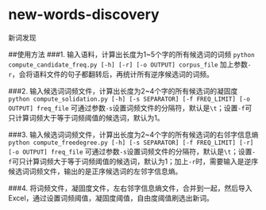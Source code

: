 new-words-discovery
===================

新词发现

##使用方法
###1. 输入语料，计算出长度为1~5个字的所有候选词的词频
`python compute_candidate_freq.py [-h] [-r] [-o OUTPUT] corpus_file`
加上参数`-r`，会将语料文件的句子都翻转后，再统计所有逆序候选词的词频。

###2. 输入候选词词频文件，计算出长度为2~4个字的所有候选词的凝固度
`python compute_solidation.py [-h] [-s SEPARATOR] [-f FREQ_LIMIT] [-o OUTPUT] freq_file`
可通过参数`-s`设置词频文件的分隔符，默认是`\t`；设置`-f`可只计算词频大于等于词频阈值的候选词，默认为1。

###3. 输入候选词词频文件，计算出长度为2~4个字的所有候选词的右邻字信息熵
`python compute_freedegree.py [-h] [-s SEPARATOR] [-f FREQ_LIMIT] [-r] [-o OUTPUT] freq_file`
可通过参数`-s`设置词频文件的分隔符，默认是`\t`；设置`-f`可只计算词频大于等于词频阈值的候选词，默认为1；加上`-r`时，需要输入是逆序候选词词频文件，输出的是正序候选词的左邻字信息熵。

###4. 将词频文件，凝固度文件，左右邻字信息熵文件，合并到一起，然后导入Excel，通过设置词频阈值，凝固度阈值，自由度阈值刷选出新词。